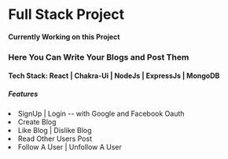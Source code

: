 # Full Stack Project
<h4>Currently Working on this Project</h4>
<h3>Here You Can Write Your Blogs and Post Them</h3>
<h4>Tech Stack: React | Chakra-Ui | NodeJs | ExpressJs | MongoDB</h4>
<h5>Features</h5>
<li>SignUp | Login -- with Google and Facebook Oauth</li>
<li>Create Blog</li>
<li>Like Blog | Dislike Blog</li>
<li>Read Other Users Post</li>
<li>Follow A User | Unfollow A User</li>
